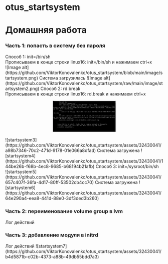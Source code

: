# otus_startsystem
<h1>Домашняя работа</h1>
<h3>Часть 1: попасть в систему без пароля</h3>
Способ 1: init=/bin/sh<br>
Прописываем в конце строки linux16: init=/bin/sh и нажимаем ctrl+x <br>
![Image alt](https://github.com/ViktorKonovalenko/otus_startsystem/blob/main/image/startsystem.png)
Система загрузилась
![Image alt](https://github.com/ViktorKonovalenko/otus_startsystem/raw/main/image/startsystem2.png)
Способ 2: rd.break<br>
Прописываем в конце строки linux16: rd.break и нажимаем ctrl+x 
<p align="center">
 <img width="200px" src="image/startsystem3.png" alt="qr"/>
</p>
![startsystem3](https://github.com/ViktorKonovalenko/otus_startsystem/assets/32430041/a98b7346-70c2-471d-9178-01e066a8dfad)
Система загружена 
![startsystem4](https://github.com/ViktorKonovalenko/otus_startsystem/assets/32430041/144be26b-f68b-4ec8-9685-b68194b21afb)
Способ 3: init=/sysroot/bin/sh<br>
![startsystem5](https://github.com/ViktorKonovalenko/otus_startsystem/assets/32430041/657c407f-36fa-4d17-80ff-53502cb4cc70)
Система загружена 
![startsystem6](https://github.com/ViktorKonovalenko/otus_startsystem/assets/32430041/64e290a4-eea8-441d-88e0-3df3ded3b260)
<h3>Часть 2: переименование volume group в lvm</h3>
<a>Лог действий</a>
<h3>Часть 3: добавление модуля в initrd</h3>
<a>Лог действий</a>
![startsystem7](https://github.com/ViktorKonovalenko/otus_startsystem/assets/32430041/b4d5871b-c02b-4373-a88b-49db55bdd7a3)
